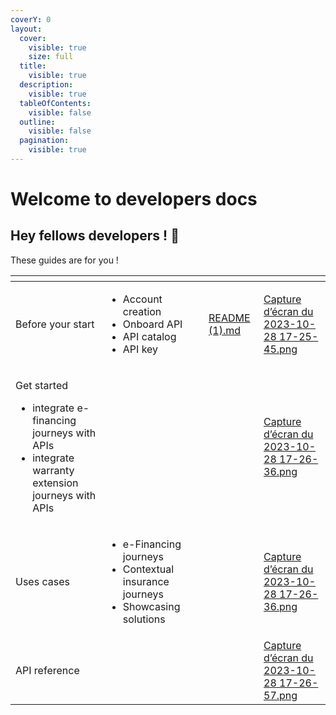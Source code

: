 ```yaml
---
coverY: 0
layout:
  cover:
    visible: true
    size: full
  title:
    visible: true
  description:
    visible: true
  tableOfContents:
    visible: false
  outline:
    visible: false
  pagination:
    visible: true
---
```


# Welcome to developers docs

## Hey fellows developers ! :wave:

These guides are for you !

<table data-card-size="large" data-view="cards"><thead><tr><th></th><th></th><th data-hidden></th><th data-hidden data-card-target data-type="content-ref"></th><th data-hidden data-card-cover data-type="files"></th></tr></thead><tbody><tr><td>Before your start</td><td><ul><li>Account creation</li><li>Onboard API</li><li>API catalog</li><li>API key<br></li></ul></td><td></td><td><a href="README (1).md">README (1).md</a></td><td><a href=".gitbook/assets/Capture d’écran du 2023-10-28 17-25-45.png">Capture d’écran du 2023-10-28 17-25-45.png</a></td></tr><tr><td><p>Get started<br></p><ul><li>integrate e-financing journeys with APIs</li><li>integrate warranty extension journeys with APIs</li></ul></td><td></td><td></td><td></td><td><a href=".gitbook/assets/Capture d’écran du 2023-10-28 17-26-36.png">Capture d’écran du 2023-10-28 17-26-36.png</a></td></tr><tr><td>Uses cases</td><td><ul><li>e-Financing journeys</li><li>Contextual insurance journeys</li><li>Showcasing solutions</li></ul></td><td></td><td></td><td><a href=".gitbook/assets/Capture d’écran du 2023-10-28 17-26-36.png">Capture d’écran du 2023-10-28 17-26-36.png</a></td></tr><tr><td>API reference</td><td></td><td></td><td></td><td><a href=".gitbook/assets/Capture d’écran du 2023-10-28 17-26-57.png">Capture d’écran du 2023-10-28 17-26-57.png</a></td></tr></tbody></table>

